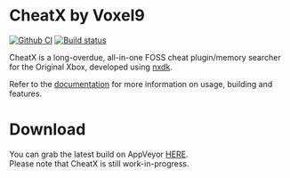 # CheatX by Voxel9
[![Github CI](https://github.com/Voxel9/CheatX/workflows/Github%20CI/badge.svg)](https://github.com/Voxel9/CheatX/actions)
[![Build status](https://ci.appveyor.com/api/projects/status/6xuveew345kp5ul6/branch/master?svg=true)](https://ci.appveyor.com/project/Voxel9/cheatx/branch/master)

CheatX is a long-overdue, all-in-one FOSS cheat plugin/memory searcher for the Original Xbox, developed using [nxdk](https://github.com/XboxDev/nxdk).

Refer to the [documentation](https://voxel9.github.io/CheatX/) for more information on usage, building and features.

# Download
You can grab the latest build on AppVeyor [HERE](https://ci.appveyor.com/project/Voxel9/cheatx/branch/master/artifacts).  
Please note that CheatX is still work-in-progress.

